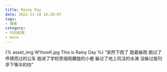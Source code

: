 ```yaml
---
title: Rainy Day
date: 2022-11-18 10:20:07
tags:
- 博客
category:
- 代码和我
- more
---
```

{% asset_img WYooxK.jpg This is Rainy Day %}
“突然下雨了  跑着躲雨  跑过了呼啸而过的公车  跑进了学校旁烟雨朦胧的小巷  躲过了地上坑洼的水滩  没躲过报刊亭下等伞的你”